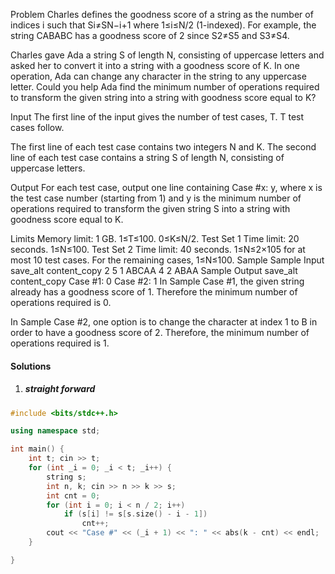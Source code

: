 Problem
Charles defines the goodness score of a string as the number of indices i such that Si≠SN−i+1 where 1≤i≤N/2 (1-indexed). For example, the string CABABC has a goodness score of 2 since S2≠S5 and S3≠S4.

Charles gave Ada a string S of length N, consisting of uppercase letters and asked her to convert it into a string with a goodness score of K. In one operation, Ada can change any character in the string to any uppercase letter. Could you help Ada find the minimum number of operations required to transform the given string into a string with goodness score equal to K?

Input
The first line of the input gives the number of test cases, T. T test cases follow.

The first line of each test case contains two integers N and K. The second line of each test case contains a string S of length N, consisting of uppercase letters.

Output
For each test case, output one line containing Case #x: y, where x is the test case number (starting from 1) and y is the minimum number of operations required to transform the given string S into a string with goodness score equal to K.

Limits
Memory limit: 1 GB.
1≤T≤100.
0≤K≤N/2.
Test Set 1
Time limit: 20 seconds.
1≤N≤100.
Test Set 2
Time limit: 40 seconds.
1≤N≤2×105 for at most 10 test cases.
For the remaining cases, 1≤N≤100.
Sample
Sample Input
save_alt
content_copy
2
5 1
ABCAA
4 2
ABAA
Sample Output
save_alt
content_copy
Case #1: 0
Case #2: 1
In Sample Case #1, the given string already has a goodness score of 1. Therefore the minimum number of operations required is 0.

In Sample Case #2, one option is to change the character at index 1 to B in order to have a goodness score of 2. Therefore, the minimum number of operations required is 1.



#### Solutions

1. ##### straight forward

```c++
#include <bits/stdc++.h>

using namespace std;

int main() {
    int t; cin >> t;
    for (int _i = 0; _i < t; _i++) {
        string s;
        int n, k; cin >> n >> k >> s;
        int cnt = 0;
        for (int i = 0; i < n / 2; i++)
            if (s[i] != s[s.size() - i - 1])
                cnt++;
        cout << "Case #" << (_i + 1) << ": " << abs(k - cnt) << endl;
    }

}
```